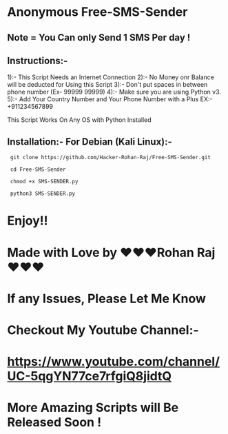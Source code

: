 # Anonymous Free-SMS-Sender 

## Note = You Can only Send 1 SMS Per day !

## Instructions:-
1):-   This Script Needs an Internet Connection
2):-   No Money onr Balance will be deducted for Using this Script
3):-   Don't put spaces in between phone number (Ex- 99999 99999)
4):-   Make sure you are using Python v3.
5):-   Add Your Country Number and Your Phone Number with a Plus EX:-  +911234567899

This Script Works On Any OS with Python Installed

## Installation:-  For Debian (Kali Linux):-

```
 git clone https://github.com/Hacker-Rohan-Raj/Free-SMS-Sender.git

```
```
 cd Free-SMS-Sender
```
```
 chmod +x SMS-SENDER.py
```
```
 python3 SMS-SENDER.py
 ```


# Enjoy!!

# Made with Love by ❤️❤️❤️Rohan Raj❤️❤️❤️

# If any Issues, Please Let Me Know

# Checkout My Youtube Channel:-  

# https://www.youtube.com/channel/UC-5qgYN77ce7rfgiQ8jidtQ

# More Amazing Scripts will Be Released Soon !
